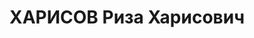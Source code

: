 ---
title: ХАРИСОВ Риза Харисович
description: "Род. в 1908, Чувашия, Шихирдановский р-н, д. Татарские Тимяши, татарин.\
  \ Культработник \n  Обв. по ст.58 п.8 УК РСФСР, ст.58 п.11 УК РСФСР. Приговор: выездная\
  \ сессия ВК ВС СССР, 19.05.1937 – ВМН с конфискацией имущества. Расстрелян 19.05.1937.\
  \ \n  Реабилитирован 22.02.1968"
---